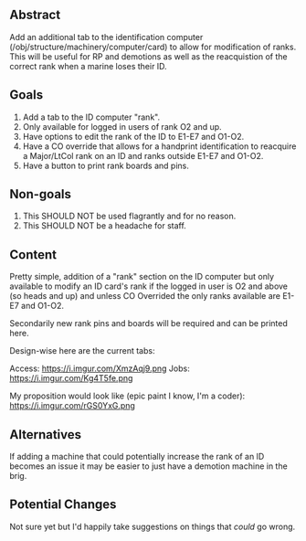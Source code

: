 
## Abstract

<!-- An abstract is a short blurb, about a paragraph or two, succinctly describing your feature. This should mostly be "why", but can include "what". -->

Add an additional tab to the identification computer (/obj/structure/machinery/computer/card) to allow for modification of ranks. This will be useful for RP and demotions as well as the reacquistion of the correct rank when a marine loses their ID.

## Goals

1. Add a tab to the ID computer "rank".
2. Only available for logged in users of rank O2 and up.
3. Have options to edit the rank of the ID to E1-E7 and O1-O2.
4. Have a CO override that allows for a handprint identification to reacquire a Major/LtCol rank on an ID and ranks outside E1-E7 and O1-O2.
5. Have a button to print rank boards and pins.

## Non-goals

1. This SHOULD NOT be used flagrantly and for no reason.
2. This SHOULD NOT be a headache for staff.

## Content

Pretty simple, addition of a "rank" section on the ID computer but only available to modify an ID card's rank if the logged in user is O2 and above (so heads and up) and unless CO Overrided the only ranks available are E1-E7 and O1-O2.

Secondarily new rank pins and boards will be required and can be printed here.

Design-wise here are the current tabs:

Access: https://i.imgur.com/XmzAqj9.png
Jobs: https://i.imgur.com/Kg4T5fe.png

My proposition would look like (epic paint I know, I'm a coder):
https://i.imgur.com/rGS0YxG.png

## Alternatives

If adding a machine that could potentially increase the rank of an ID becomes an issue it may be easier to just have a demotion machine in the brig.

## Potential Changes

Not sure yet but I'd happily take suggestions on things that *could* go wrong.